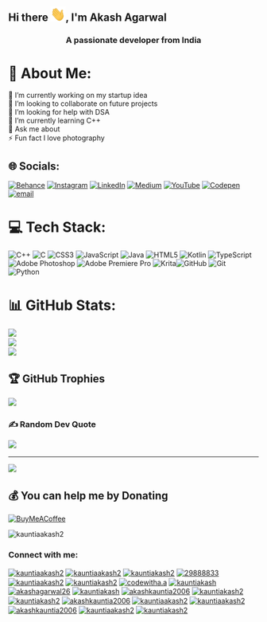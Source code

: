 ## Hi there <img src="https://raw.githubusercontent.com/akgarg0472/akgarg0472/main/.github/images/hi.gif" width="30px">, I'm Akash Agarwal
<!--- 👋 Hi, I’m @kauntiaakash2
- 👀 I’m interested in ...
- 🌱 I’m currently learning ...
- 💞️ I’m looking to collaborate on ...
- 📫 How to reach me ...
- 😄 Pronouns: ...
- ⚡ Fun fact: ...

<!---
kauntiaakash2/kauntiaakash2 is a ✨ special ✨ repository because its `README.md` (this file) appears on your GitHub profile.
You can click the Preview link to take a look at your changes.
--->
<!---br>
<h1> Some Stats </h1>
<div>
<img align="left" width = "40%" src="https://github-readme-stats.vercel.app/api/top-langs/?username=kauntiaakash2&layout=compact&bg_color=2f2736&text_color=ffffff&title_color=df4ee1&border_color=2f2837"/>
</div-->
<!--h1>Contact Me !!</h1>
<a href ="https://www.linkedin.com/in/akash-agarwal-874641323/" target = "_blank"><img src="https://img.shields.io/badge/linkedin-%230077B5.svg?style=for-the-badge&logo=linkedin&logoColor=white"></a>
<p>----OR----</p>
<address>Mail me at akashkauntia2006@gmail.com</address--->
<h3 align="center">A passionate developer from India</h3>


<!--h3 align="left">Languages and Tools:</h3>
<p align="left"> <a href="https://developer.android.com" target="_blank" rel="noreferrer"> <img src="https://raw.githubusercontent.com/devicons/devicon/master/icons/android/android-original-wordmark.svg" alt="android" width="40" height="40"/> </a> <a href="https://www.arduino.cc/" target="_blank" rel="noreferrer"> <img src="https://cdn.worldvectorlogo.com/logos/arduino-1.svg" alt="arduino" width="40" height="40"/> </a> <a href="https://www.cprogramming.com/" target="_blank" rel="noreferrer"> <img src="https://raw.githubusercontent.com/devicons/devicon/master/icons/c/c-original.svg" alt="c" width="40" height="40"/> </a> <a href="https://www.w3schools.com/cpp/" target="_blank" rel="noreferrer"> <img src="https://raw.githubusercontent.com/devicons/devicon/master/icons/cplusplus/cplusplus-original.svg" alt="cplusplus" width="40" height="40"/> </a> <a href="https://www.w3schools.com/css/" target="_blank" rel="noreferrer"> <img src="https://raw.githubusercontent.com/devicons/devicon/master/icons/css3/css3-original-wordmark.svg" alt="css3" width="40" height="40"/> </a> <a href="https://git-scm.com/" target="_blank" rel="noreferrer"> <img src="https://www.vectorlogo.zone/logos/git-scm/git-scm-icon.svg" alt="git" width="40" height="40"/> </a> <a href="https://www.w3.org/html/" target="_blank" rel="noreferrer"> <img src="https://raw.githubusercontent.com/devicons/devicon/master/icons/html5/html5-original-wordmark.svg" alt="html5" width="40" height="40"/> </a> <a href="https://www.java.com" target="_blank" rel="noreferrer"> <img src="https://raw.githubusercontent.com/devicons/devicon/master/icons/java/java-original.svg" alt="java" width="40" height="40"/> </a> <a href="https://developer.mozilla.org/en-US/docs/Web/JavaScript" target="_blank" rel="noreferrer"> <img src="https://raw.githubusercontent.com/devicons/devicon/master/icons/javascript/javascript-original.svg" alt="javascript" width="40" height="40"/> </a> <a href="https://kotlinlang.org" target="_blank" rel="noreferrer"> <img src="https://www.vectorlogo.zone/logos/kotlinlang/kotlinlang-icon.svg" alt="kotlin" width="40" height="40"/> </a> <a href="https://www.linux.org/" target="_blank" rel="noreferrer"> <img src="https://raw.githubusercontent.com/devicons/devicon/master/icons/linux/linux-original.svg" alt="linux" width="40" height="40"/> </a> <a href="https://www.photoshop.com/en" target="_blank" rel="noreferrer"> <img src="https://raw.githubusercontent.com/devicons/devicon/master/icons/photoshop/photoshop-line.svg" alt="photoshop" width="40" height="40"/> </a> <a href="https://www.python.org" target="_blank" rel="noreferrer"> <img src="https://raw.githubusercontent.com/devicons/devicon/master/icons/python/python-original.svg" alt="python" width="40" height="40"/> </a> </p>

<h3 align="left">Support:</h3--->
# 💫 About Me:
🔭 I’m currently working on my startup idea<br>👯 I’m looking to collaborate on future projects<br>🤝 I’m looking for help with DSA<br>🌱 I’m currently learning C++<br>💬 Ask me about<br>⚡ Fun fact I love photography


## 🌐 Socials:
[![Behance](https://img.shields.io/badge/Behance-1769ff?logo=behance&logoColor=white)](https://behance.net/akashagarwal26) [![Instagram](https://img.shields.io/badge/Instagram-%23E4405F.svg?logo=Instagram&logoColor=white)](https://instagram.com/codewitha.a) [![LinkedIn](https://img.shields.io/badge/LinkedIn-%230077B5.svg?logo=linkedin&logoColor=white)](https://linkedin.com/in/kauntiakash2) [![Medium](https://img.shields.io/badge/Medium-12100E?logo=medium&logoColor=white)](https://medium.com/@akashkauntia2006) [![YouTube](https://img.shields.io/badge/YouTube-%23FF0000.svg?logo=YouTube&logoColor=white)](https://youtube.com/@kauntiakash2) [![Codepen](https://img.shields.io/badge/Codepen-000000?logo=codepen&logoColor=white)](https://codepen.io/kauntiaakash2) [![email](https://img.shields.io/badge/Email-D14836?logo=gmail&logoColor=white)](mailto:akashkauntia2006@gmail.com) 

# 💻 Tech Stack:
![C++](https://img.shields.io/badge/c++-%2300599C.svg?style=for-the-badge&logo=c%2B%2B&logoColor=white) ![C](https://img.shields.io/badge/c-%2300599C.svg?style=for-the-badge&logo=c&logoColor=white) ![CSS3](https://img.shields.io/badge/css3-%231572B6.svg?style=for-the-badge&logo=css3&logoColor=white) ![JavaScript](https://img.shields.io/badge/javascript-%23323330.svg?style=for-the-badge&logo=javascript&logoColor=%23F7DF1E) ![Java](https://img.shields.io/badge/java-%23ED8B00.svg?style=for-the-badge&logo=openjdk&logoColor=white) ![HTML5](https://img.shields.io/badge/html5-%23E34F26.svg?style=for-the-badge&logo=html5&logoColor=white) ![Kotlin](https://img.shields.io/badge/kotlin-%237F52FF.svg?style=for-the-badge&logo=kotlin&logoColor=white) ![TypeScript](https://img.shields.io/badge/typescript-%23007ACC.svg?style=for-the-badge&logo=typescript&logoColor=white) ![Adobe Photoshop](https://img.shields.io/badge/adobe%20photoshop-%2331A8FF.svg?style=for-the-badge&logo=adobe%20photoshop&logoColor=white) ![Adobe Premiere Pro](https://img.shields.io/badge/Adobe%20Premiere%20Pro-9999FF.svg?style=for-the-badge&logo=Adobe%20Premiere%20Pro&logoColor=white) ![Krita](https://img.shields.io/badge/Krita-203759?style=for-the-badge&logo=krita&logoColor=EEF37B)![GitHub](https://img.shields.io/badge/github-%23121011.svg?style=for-the-badge&logo=github&logoColor=white) ![Git](https://img.shields.io/badge/git-%23F05033.svg?style=for-the-badge&logo=git&logoColor=white) ![Python](https://img.shields.io/badge/python-3670A0?style=for-the-badge&logo=python&logoColor=ffdd54)
# 📊 GitHub Stats:
![](https://github-readme-stats.vercel.app/api?username=kauntiaakash2&theme=aura&hide_border=false&include_all_commits=false&count_private=false)<br/>
![](https://nirzak-streak-stats.vercel.app/?user=kauntiaakash2&theme=aura&hide_border=false)<br/>
![](https://github-readme-stats.vercel.app/api/top-langs/?username=kauntiaakash2&theme=aura&hide_border=false&include_all_commits=false&count_private=false&layout=compact)

## 🏆 GitHub Trophies
![](https://github-profile-trophy.vercel.app/?username=kauntiaakash2&theme=aura&no-frame=false&no-bg=true&margin-w=4)

### ✍️ Random Dev Quote
![](https://quotes-github-readme.vercel.app/api?type=horizontal&theme=radical)

---
[![](https://visitcount.itsvg.in/api?id=kauntiaakash2&icon=6&color=5)](https://visitcount.itsvg.in)

  ## 💰 You can help me by Donating
  [![BuyMeACoffee](https://img.shields.io/badge/Buy%20Me%20a%20Coffee-ffdd00?style=for-the-badge&logo=buy-me-a-coffee&logoColor=black)](https://buymeacoffee.com/kauntiakash) 

  
<!--- Proudly created with GPRM ( https://gprm.itsvg.in )>
<p><a href="https://www.buymeacoffee.com/kauntiakash"> <img align="left" src="https://cdn.buymeacoffee.com/buttons/v2/default-yellow.png" height="50" width="210" alt="kauntiakash" /></a></p><br><br>

<p><img align="left" src="https://github-readme-stats.vercel.app/api/top-langs?username=kauntiaakash2&show_icons=true&locale=en&layout=compact" alt="kauntiaakash2" /></p>

<p>&nbsp;<img align="center" src="https://github-readme-stats.vercel.app/api?username=kauntiaakash2&show_icons=true&locale=en" alt="kauntiaakash2" /></p--->


<p align="left"> <img src="https://komarev.com/ghpvc/?username=kauntiaakash2&label=Profile%20views&color=0e75b6&style=flat" alt="kauntiaakash2" /> </p>

<h3 align="left">Connect with me:</h3>
<p align="left">
<a href="https://codepen.io/kauntiaakash2" target="blank"><img align="center" src="https://raw.githubusercontent.com/rahuldkjain/github-profile-readme-generator/master/src/images/icons/Social/codepen.svg" alt="kauntiaakash2" height="30" width="40" /></a>
<a href="https://dev.to/kauntiaakash2" target="blank"><img align="center" src="https://raw.githubusercontent.com/rahuldkjain/github-profile-readme-generator/master/src/images/icons/Social/devto.svg" alt="kauntiaakash2" height="30" width="40" /></a>
<a href="https://linkedin.com/in/kauntiakash2" target="blank"><img align="center" src="https://raw.githubusercontent.com/rahuldkjain/github-profile-readme-generator/master/src/images/icons/Social/linked-in-alt.svg" alt="kauntiakash2" height="30" width="40" /></a>
<a href="https://stackoverflow.com/users/29888833" target="blank"><img align="center" src="https://raw.githubusercontent.com/rahuldkjain/github-profile-readme-generator/master/src/images/icons/Social/stack-overflow.svg" alt="29888833" height="30" width="40" /></a>
<a href="https://codesandbox.com/kauntiaakash2" target="blank"><img align="center" src="https://raw.githubusercontent.com/rahuldkjain/github-profile-readme-generator/master/src/images/icons/Social/codesandbox.svg" alt="kauntiaakash2" height="30" width="40" /></a>
<a href="https://kaggle.com/kauntiakash2" target="blank"><img align="center" src="https://raw.githubusercontent.com/rahuldkjain/github-profile-readme-generator/master/src/images/icons/Social/kaggle.svg" alt="kauntiakash2" height="30" width="40" /></a>
<a href="https://instagram.com/codewitha.a" target="blank"><img align="center" src="https://raw.githubusercontent.com/rahuldkjain/github-profile-readme-generator/master/src/images/icons/Social/instagram.svg" alt="codewitha.a" height="30" width="40" /></a>
<a href="https://dribbble.com/kauntiakash" target="blank"><img align="center" src="https://raw.githubusercontent.com/rahuldkjain/github-profile-readme-generator/master/src/images/icons/Social/dribbble.svg" alt="kauntiakash" height="30" width="40" /></a>
<a href="https://www.behance.net/akashagarwal26" target="blank"><img align="center" src="https://raw.githubusercontent.com/rahuldkjain/github-profile-readme-generator/master/src/images/icons/Social/behance.svg" alt="akashagarwal26" height="30" width="40" /></a>
<a href="https://hashnode.com/kauntiakash" target="blank"><img align="center" src="https://raw.githubusercontent.com/rahuldkjain/github-profile-readme-generator/master/src/images/icons/Social/hashnode.svg" alt="kauntiakash" height="30" width="40" /></a>
<a href="https://medium.com/akashkauntia2006" target="blank"><img align="center" src="https://raw.githubusercontent.com/rahuldkjain/github-profile-readme-generator/master/src/images/icons/Social/medium.svg" alt="akashkauntia2006" height="30" width="40" /></a>
<a href="https://www.youtube.com/c/kauntiakash2" target="blank"><img align="center" src="https://raw.githubusercontent.com/rahuldkjain/github-profile-readme-generator/master/src/images/icons/Social/youtube.svg" alt="kauntiakash2" height="30" width="40" /></a>
<a href="https://www.codechef.com/users/kauntiakash2" target="blank"><img align="center" src="https://cdn.jsdelivr.net/npm/simple-icons@3.1.0/icons/codechef.svg" alt="kauntiakash2" height="30" width="40" /></a>
<a href="https://www.hackerrank.com/akashkauntia2006" target="blank"><img align="center" src="https://raw.githubusercontent.com/rahuldkjain/github-profile-readme-generator/master/src/images/icons/Social/hackerrank.svg" alt="akashkauntia2006" height="30" width="40" /></a>
<a href="https://codeforces.com/profile/kauntiaakash2" target="blank"><img align="center" src="https://raw.githubusercontent.com/rahuldkjain/github-profile-readme-generator/master/src/images/icons/Social/codeforces.svg" alt="kauntiaakash2" height="30" width="40" /></a>
<a href="https://www.leetcode.com/kauntiaakash2" target="blank"><img align="center" src="https://raw.githubusercontent.com/rahuldkjain/github-profile-readme-generator/master/src/images/icons/Social/leet-code.svg" alt="kauntiaakash2" height="30" width="40" /></a>
<a href="https://www.hackerearth.com/akashkauntia2006" target="blank"><img align="center" src="https://raw.githubusercontent.com/rahuldkjain/github-profile-readme-generator/master/src/images/icons/Social/hackerearth.svg" alt="akashkauntia2006" height="30" width="40" /></a>
<a href="https://auth.geeksforgeeks.org/user/kauntiaakash2" target="blank"><img align="center" src="https://raw.githubusercontent.com/rahuldkjain/github-profile-readme-generator/master/src/images/icons/Social/geeks-for-geeks.svg" alt="kauntiaakash2" height="30" width="40" /></a>
<a href="https://www.topcoder.com/members/kauntiakash2" target="blank"><img align="center" src="https://raw.githubusercontent.com/rahuldkjain/github-profile-readme-generator/master/src/images/icons/Social/topcoder.svg" alt="kauntiakash2" height="30" width="40" /></a>
</p>
